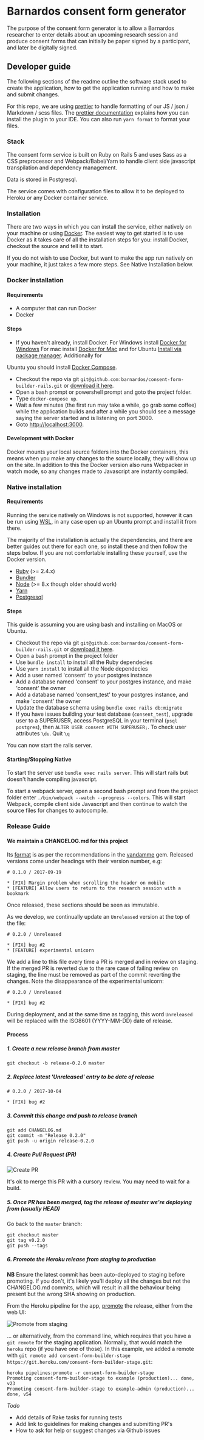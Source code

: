# Barnardos consent form generator

The purpose of the consent form generator is to allow a Barnardos researcher to
enter details about an upcoming research session and produce consent forms that can
initially be paper signed by a participant, and later be digitally signed.

## Developer guide

The following sections of the readme outline the software stack used to create the application,
how to get the application running and how to make and submit changes.

For this repo, we are using [prettier](https://prettier.io/) to handle formatting of our JS / json / Markdown / scss files.
The [prettier documentation](https://prettier.io/docs/en/editors.html) explains how you can install the plugin to your IDE.
You can also run `yarn format` to format your files.

### Stack

The consent form service is built on Ruby on Rails 5 and uses Sass as a CSS preprocessor and
Webpack/Babel/Yarn to handle client side javascript transpilation and dependency management.

Data is stored in Postgresql.

The service comes with configuration files to allow it to be deployed to Heroku or any Docker container
service.

### Installation

There are two ways in which you can install the service, either natively on your machine or
using [Docker](https://www.docker.com/). The easiest way to get started is to use Docker as it takes care of all the
installation steps for you: install Docker, checkout the source and
tell it to start.

If you do not wish to use Docker, but want to make the app run natively on your machine, it just takes a few more steps. See Native Installation below.

### Docker installation

#### Requirements

* A computer that can run Docker
* Docker

#### Steps

* If you haven't already, install Docker. For Windows install [Docker for Windows](https://www.docker.com/docker-windows)
  For mac install [Docker for Mac](https://www.docker.com/docker-mac) and for Ubuntu [Install via package manager](https://docs.docker.com/engine/installation/linux/docker-ce/ubuntu/#uninstall-old-versions). Additionally for

Ubuntu you should install [Docker Compose](https://docs.docker.com/compose/install/#install-compose).

* Checkout the repo via git `git@github.com:barnardos/consent-form-builder-rails.git` or
  [download it here](https://github.com/barnardos/consent-form-builder-rails/archive/master.zip).
* Open a bash prompt or powershell prompt and goto the project folder.
* Type `docker-compose up`.
* Wait a few minutes (the first run may take a while, go grab some coffee) while the application builds and after a while
  you should see a message saying the server started and is listening on port 3000.
* Goto [http://localhost:3000](http://localhost:3000).

#### Development with Docker

Docker mounts your local source folders into the Docker containers, this
means when you make any changes to the source locally, they will show up on the site. In addition to
this the Docker version also runs Webpacker in watch mode, so any changes made to Javascript are instantly
compiled.

### Native installation

#### Requirements

Running the service natively on Windows is not supported, however it can be run using
[WSL](https://msdn.microsoft.com/en-gb/commandline/wsl/about), in any
case open up an Ubuntu prompt and install it from there.

The majority of the installation is actually the dependencies, and there are better guides out there for
each one, so install these and then follow the steps below. If you are not comfortable
installing these yourself, use the Docker version.

* [Ruby](https://www.ruby-lang.org/en/) (>= 2.4.x)
* [Bundler](http://bundler.io/)
* [Node](https://nodejs.org/en/) (>= 8.x though older should work)
* [Yarn](https://yarnpkg.com/en/)
* [Postgresql](https://www.postgresql.org/)

#### Steps

This guide is assuming you are using bash and installing on MacOS or Ubuntu.

* Checkout the repo via git `git@github.com:barnardos/consent-form-builder-rails.git` or
  [download it here](https://github.com/barnardos/consent-form-builder-rails/archive/master.zip).
* Open a bash prompt in the project folder
* Use `bundle install` to install all the Ruby dependecies
* Use `yarn install` to install all the Node dependecies
* Add a user named 'consent' to your postgres instance
* Add a database named 'consent' to your postgres instance, and make 'consent' the owner
* Add a database named 'consent_test' to your postgres instance, and make 'consent' the owner
* Update the database schema using `bundle exec rails db:migrate`
* If you have issues building your test database (`consent_test`), upgrade user to a SUPERUSER, access PostgreSQL in your terminal (`psql postgres`), then `ALTER USER consent WITH SUPERUSER;`. To check user attributes `\du`. Quit `\q`

You can now start the rails server.

#### Starting/Stopping Native

To start the server use `bundle exec rails server`. This will start rails but doesn't handle compiling
javascript.

To start a webpack server, open a second bash prompt and from the project folder enter
`./bin/webpack --watch --progress --colors`. This will start Webpack, compile client side Javascript
and then continue to watch the source files for changes to autocompile.

### Release Guide

#### We maintain a CHANGELOG.md for this project

Its [format](https://github.com/tech-angels/vandamme#format) is as per the recommendations in the
[vandamme](https://github.com/tech-angels/vandamme) gem. Released versions come under headings with
their version number, e.g:

```
# 0.1.0 / 2017-09-19

* [FIX] Margin problem when scrolling the header on mobile
* [FEATURE] Allow users to return to the research session with a bookmark
```

Once released, these sections should be seen as immutable.

As we develop, we continually update an `Unreleased` version at the top of the file:

```
# 0.2.0 / Unreleased

* [FIX] bug #2
* [FEATURE] experimental unicorn
```

We add a line to this file every time a PR is merged and in review on staging. If the merged
PR is reverted due to the rare case of failing review on staging, the line must be removed
as part of the commit reverting the changes. Note the disappearance of the experimental unicorn:

```
# 0.2.0 / Unreleased

* [FIX] bug #2
```

During deployment, and at the same time as tagging, this word `Unreleased` will be
replaced with the ISO8601 (YYYY-MM-DD) date of release.

#### Process

##### 1. Create a new release branch from master

```
git checkout -b release-0.2.0 master
```

##### 2. Replace latest 'Unreleased' entry to be date of release

```
# 0.2.0 / 2017-10-04

* [FIX] bug #2
```

##### 3. Commit this change and push to release branch

```
git add CHANGELOG.md
git commit -m "Release 0.2.0"
git push -u origin release-0.2.0
```

##### 4. Create Pull Request (PR)

![Create PR](public/release-pr.png)

It's ok to merge this PR with a cursory review. You may need to wait for a build.

##### 5. Once PR has been merged, tag the release of master we're deploying from (usually HEAD)

Go back to the `master` branch:

```
git checkout master
git tag v0.2.0
git push --tags
```

##### 6. Promote the Heroku release from staging to production

**NB** Ensure the latest commit has been auto-deployed to staging before
promoting. If you don't, it's likely you'll deploy all the changes but not the
CHANGELOG.md commits, which will result in all the behaviour being present but the
wrong SHA showing on production.

From the Heroku pipeline for the app, [promote](https://devcenter.heroku.com/articles/pipelines#promoting)
the release, either from the web UI:

![Promote from staging](public/promote.png)

... or alternatively, from the command line, which requires that you have a `git remote` for the staging application. Normally, that would match the `heroku` repo (if you have one of those). In this example, we added a remote with `git remote add consent-form-builder-stage https://git.heroku.com/consent-form-builder-stage.git`:

```
heroku pipelines:promote -r consent-form-builder-stage
Promoting consent-form-builder-stage to example (production)... done, v23
Promoting consent-form-builder-stage to example-admin (production)... done, v54
```

_Todo_

* Add details of Rake tasks for running tests
* Add link to guidelines for making changes and submitting PR's
* How to ask for help or suggest changes via Github issues
